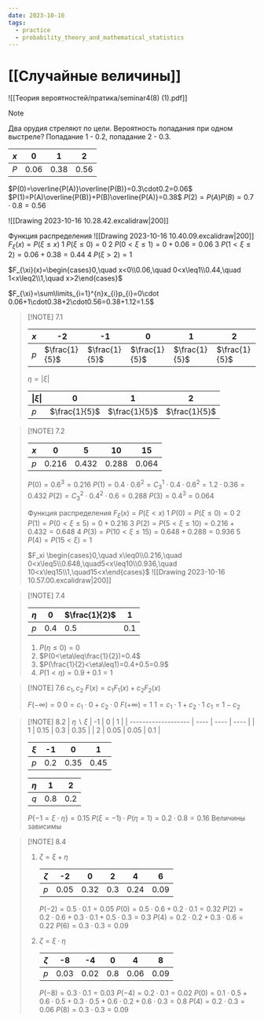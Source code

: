 ```yaml
---
date: 2023-10-16
tags:
  - practice
  - probability_theory_and_mathematical_statistics
---
```

# [[Случайные величины]]
![[Теория вероятностей/пратика/seminar4(8) (1).pdf]]


> [!note] 
> Два орудия стреляют по цели. Вероятность попадания при одном выстреле?
> Попадание 1 - $0.2$, попадание 2 - $0.3$.
> 
> |$x$|0|1|2|
> |---|---|---|---|
> |$P$|$0.06$|$0.38$|$0.56$|
> 
> $P(0)=\overline{P(A)}\overline{P(B)}=0.3\cdot0.2=0.06$
> $P(1)=P(A)\overline{P(B)}+P(B)\overline{P(A)}=0.38$
> $P(2)=P(A)P(B)=0.7\cdot0.8=0.56$
> 
> ![[Drawing 2023-10-16 10.28.42.excalidraw|200]]
> 
>Функция распределения
>![[Drawing 2023-10-16 10.40.09.excalidraw|200]]
> $F_{\xi}(x)=P(\xi\leq x)$
> 1 $P(\xi\leq 0)=0$
> 2 $P(0<\xi\leq 1)=0+0.06=0.06$
> 3 $P(1<\xi\leq2)=0.06+0.38=0.44$
> 4 $P(\xi>2)=1$
> 
> $F_{\xi}(x)=\begin{cases}0,\quad x<0\\0.06,\quad 0<x\leq1\\0.44,\quad 1<x\leq2\\1,\quad x>2\end{cases}$
>
>$F_{\xi}=\sum\limits_{i=1}^{n}x_{i}p_{i}=0\cdot 0.06+1\cdot0.38+2\cdot0.56=0.38+1.12=1.5$
>


> [!NOTE] 7.1
> 
> |$x$|-2|-1|0|1|2|
> |---|---|---|---|---|---|
> |$p$|$\frac{1}{5}$|$\frac{1}{5}$|$\frac{1}{5}$|$\frac{1}{5}$|$\frac{1}{5}$|
> 
> $\eta=|\xi|$
> 
> |$\vert\xi\vert$|0|1|2|
> |---|---|---|---|
> |$p$|$\frac{1}{5}$|$\frac{1}{5}$|$\frac{1}{5}$|


> [!NOTE] 7.2
> 
> |$x$|0|5|10|15|
> |---|---|---|---|---|
> |$p$|$0.216$|$0.432$|$0.288$|$0.064$|
> 
> $P(0)=0.6^{3}=0.216$
> $P(1)=0.4\cdot0.6^{2}=C^{1}_{3}\cdot0.4\cdot0.6^{2}=1.2\cdot0.36=0.432$
> $P(2)=C_{3}^{2}\cdot0.4^{2}\cdot0.6=0.288$
> $P(3)=0.4^{3}=0.064$
> 
> Функция распределения
> $F_{\xi}(x)=P(\xi<x)$
> 1 $P(0)=P(\xi\leq0)=0$
> 2 $P(1)=P(0<\xi\leq5)=0+0.216$
> 3 $P(2)=P(5<\xi\leq 10)=0.216+0.432=0.648$
> 4 $P(3)=P(10<\xi\leq15)=0.648+0.288=0.936$
> 5 $P(4)=P(15<\xi)=1$
> 
> $F_xi \begin{cases}0,\quad x\leq0\\0.216,\quad 0<x\leq5\\0.648,\quad5<x\leq10\\0.936,\quad 10<x\leq15\\1,\quad15<x\end{cases}$
> ![[Drawing 2023-10-16 10.57.00.excalidraw|200]]


> [!NOTE] 7.4
> 
> |$\eta$|$0$|$\frac{1}{2}$|$1$|
> |---|---|---|---|
> |$p$|$0.4$|$0.5$|$0.1$|
> 
> 1. $P(\eta\leq0)=0$
> 2. $P(0<\eta\leq\frac{1}{2})=0.4$
> 3. $P(\frac{1}{2}<\eta\leq1)=0.4+0.5=0.9$
> 4. $P(1<\eta)=0.9+0.1=1$


> [!NOTE] 7.6
> $c_{1},c_{2}$
> $F(x)=c_{1}F_{1}(x)+c_{2}F_{2}(x)$
> 
> $F(-\infty)=0$
> $0=c_{1}\cdot0+c_{2}\cdot0$
> $F(+\infty)=1$
> $1=c_{1}\cdot1+c_{2}\cdot1$
> $c_{1}=1-c_{2}$

> [!NOTE] 8.2
> | $\eta\backslash\xi$ | -1   | 0    | 1    |
> | ------------------- | ---- | ---- | ---- |
> | 1                   | 0.15 | 0.3  | 0.35 |
> | 2                   | 0.05 | 0.05 | 0.1  |
> 
> | $\xi$ | -1  | 0    | 1    |
> | ----- | --- | ---- | ---- |
> | $p$   | 0.2 | 0.35 | 0.45 |
> 
> | $\eta$ | 1   | 2   |
> | ------ | --- | --- |
> | $q$    | 0.8 | 0.2    |
> 
> $P\{-1=\xi\cdot\eta\}=0.15$
> $P(\xi=-1)\cdot P(\eta=1)=0.2\cdot0.8=0.16$
> Величины зависимы


> [!NOTE] 8.4
> 1) $\zeta=\xi+\eta$
>    
>    |$\zeta$|-2|0|2|4|6|
>    |---|---|---|---|---|---|
>    |$p$|0.05|0.32|0.3|0.24|0.09|
>    
>    $P(-2)=0.5\cdot0.1=0.05$
>    $P(0)=0.5\cdot0.6+0.2\cdot0.1=0.32$
>    $P(2)=0.2\cdot0.6+0.3\cdot0.1+0.5\cdot0.3=0.3$
>    $P(4)=0.2\cdot0.2+0.3\cdot0.6=0.22$
>    $P(6)=0.3\cdot0.3=0.09$
> 
> 3) $\zeta=\xi\cdot\eta$
>    
>    |$\zeta$|-8|-4|0|4|8|
>    |---|---|---|---|---|---|
>    |$p$|0.03|0.02|0.8|0.06|0.09|
>    
>    $P(-8)=0.3\cdot0.1=0.03$
>    $P(-4)=0.2\cdot0.1=0.02$
>    $P(0)=0.1\cdot0.5+0.6\cdot0.5+0.3\cdot0.5+0.6\cdot0.2+0.6\cdot0.3=0.8$
>    $P(4)=0.2\cdot0.3=0.06$
>    $P(8)=0.3\cdot0.3=0.09$

